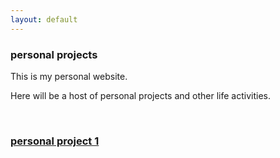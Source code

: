 ```yaml
---
layout: default
---
```

<div class="blurb">
         <section>
            <!-- FIRST BLOCK -->
            <div id="first-block">
               <div class="line">
                  <div class="margin-bottom">
                     <div class="margin">
                        <article class="s-12">
                           <h1>personal projects</h1>
                           <p>This is my personal website.</p>
                           <p>Here will be a host of personal projects and other life activities.</p>
                                 <br><h1><a href="#personalproject1">personal project 1</a></h1>
                        </article>
                     </div>
                  </div>
               </div>
            </div>
         </section>
</div><!-- /.blurb -->
